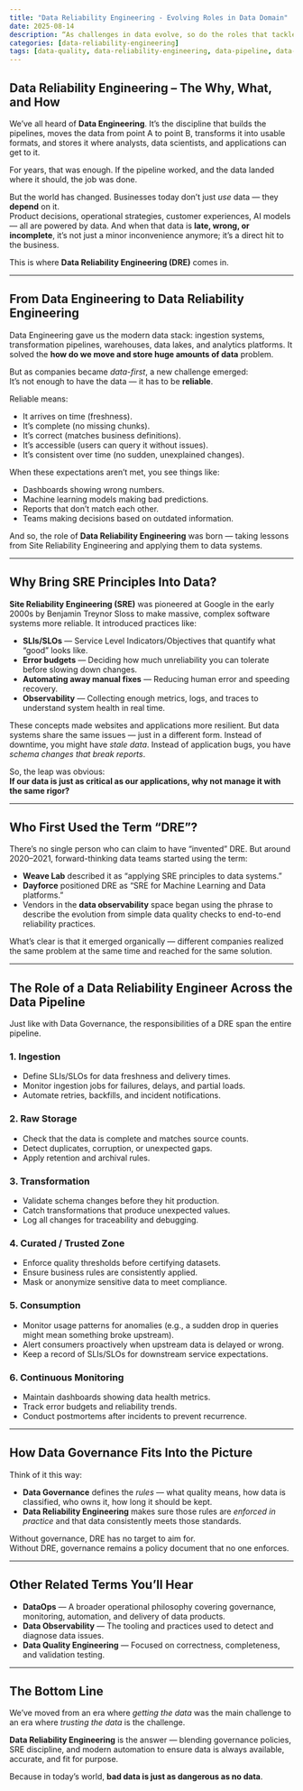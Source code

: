 ```yaml
---
title: "Data Reliability Engineering - Evolving Roles in Data Domain"
date: 2025-08-14
description: “As challenges in data evolve, so do the roles that tackle them."
categories: [data-reliability-engineering]
tags: [data-quality, data-reliability-engineering, data-pipeline, data-ops, data-governance, data-engineering, sre]
---
```


## Data Reliability Engineering – The Why, What, and How

We’ve all heard of **Data Engineering**. It’s the discipline that builds the pipelines, moves the data from point A to point B, transforms it into usable formats, and stores it where analysts, data scientists, and applications can get to it.

For years, that was enough. If the pipeline worked, and the data landed where it should, the job was done.

But the world has changed. Businesses today don’t just *use* data — they **depend** on it.  
Product decisions, operational strategies, customer experiences, AI models — all are powered by data. And when that data is **late, wrong, or incomplete**, it’s not just a minor inconvenience anymore; it’s a direct hit to the business.

This is where **Data Reliability Engineering (DRE)** comes in.

---

## From Data Engineering to Data Reliability Engineering

Data Engineering gave us the modern data stack: ingestion systems, transformation pipelines, warehouses, data lakes, and analytics platforms. It solved the **how do we move and store huge amounts of data** problem.

But as companies became *data-first*, a new challenge emerged:  
It’s not enough to have the data — it has to be **reliable**.

Reliable means:
- It arrives on time (freshness).
- It’s complete (no missing chunks).
- It’s correct (matches business definitions).
- It’s accessible (users can query it without issues).
- It’s consistent over time (no sudden, unexplained changes).

When these expectations aren’t met, you see things like:
- Dashboards showing wrong numbers.
- Machine learning models making bad predictions.
- Reports that don’t match each other.
- Teams making decisions based on outdated information.

And so, the role of **Data Reliability Engineering** was born — taking lessons from Site Reliability Engineering and applying them to data systems.

---

## Why Bring SRE Principles Into Data?

**Site Reliability Engineering (SRE)** was pioneered at Google in the early 2000s by Benjamin Treynor Sloss to make massive, complex software systems more reliable. It introduced practices like:
- **SLIs/SLOs** — Service Level Indicators/Objectives that quantify what “good” looks like.
- **Error budgets** — Deciding how much unreliability you can tolerate before slowing down changes.
- **Automating away manual fixes** — Reducing human error and speeding recovery.
- **Observability** — Collecting enough metrics, logs, and traces to understand system health in real time.

These concepts made websites and applications more resilient. But data systems share the same issues — just in a different form. Instead of downtime, you might have *stale data*. Instead of application bugs, you have *schema changes that break reports*.

So, the leap was obvious:  
**If our data is just as critical as our applications, why not manage it with the same rigor?**

---

## Who First Used the Term “DRE”?

There’s no single person who can claim to have “invented” DRE. But around 2020–2021, forward-thinking data teams started using the term:  
- **Weave Lab** described it as “applying SRE principles to data systems.”  
- **Dayforce** positioned DRE as “SRE for Machine Learning and Data platforms.”  
- Vendors in the **data observability** space began using the phrase to describe the evolution from simple data quality checks to end-to-end reliability practices.

What’s clear is that it emerged organically — different companies realized the same problem at the same time and reached for the same solution.

---

## The Role of a Data Reliability Engineer Across the Data Pipeline

Just like with Data Governance, the responsibilities of a DRE span the entire pipeline.

### 1. Ingestion
- Define SLIs/SLOs for data freshness and delivery times.
- Monitor ingestion jobs for failures, delays, and partial loads.
- Automate retries, backfills, and incident notifications.

### 2. Raw Storage
- Check that the data is complete and matches source counts.
- Detect duplicates, corruption, or unexpected gaps.
- Apply retention and archival rules.

### 3. Transformation
- Validate schema changes before they hit production.
- Catch transformations that produce unexpected values.
- Log all changes for traceability and debugging.

### 4. Curated / Trusted Zone
- Enforce quality thresholds before certifying datasets.
- Ensure business rules are consistently applied.
- Mask or anonymize sensitive data to meet compliance.

### 5. Consumption
- Monitor usage patterns for anomalies (e.g., a sudden drop in queries might mean something broke upstream).
- Alert consumers proactively when upstream data is delayed or wrong.
- Keep a record of SLIs/SLOs for downstream service expectations.

### 6. Continuous Monitoring
- Maintain dashboards showing data health metrics.
- Track error budgets and reliability trends.
- Conduct postmortems after incidents to prevent recurrence.

---

## How Data Governance Fits Into the Picture

Think of it this way:
- **Data Governance** defines the *rules* — what quality means, how data is classified, who owns it, how long it should be kept.
- **Data Reliability Engineering** makes sure those rules are *enforced in practice* and that data consistently meets those standards.

Without governance, DRE has no target to aim for.  
Without DRE, governance remains a policy document that no one enforces.

---

## Other Related Terms You’ll Hear

- **DataOps** — A broader operational philosophy covering governance, monitoring, automation, and delivery of data products.
- **Data Observability** — The tooling and practices used to detect and diagnose data issues.
- **Data Quality Engineering** — Focused on correctness, completeness, and validation testing.

---

## The Bottom Line

We’ve moved from an era where *getting the data* was the main challenge to an era where *trusting the data* is the challenge.

**Data Reliability Engineering** is the answer — blending governance policies, SRE discipline, and modern automation to ensure data is always available, accurate, and fit for purpose.

Because in today’s world, **bad data is just as dangerous as no data**.
